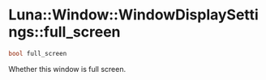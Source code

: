 # Luna::Window::WindowDisplaySettings::full_screen

```c++
bool full_screen
```

Whether this window is full screen. 


